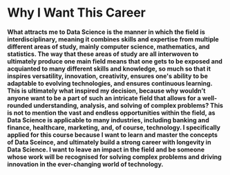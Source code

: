 # Why I Want This Career
**What attracts me to Data Science is the manner in which the field is interdisciplinary, meaning it combines skills and expertise from multiple different areas of study, mainly computer science, mathematics, and statistics. The way that these areas of study are all interwoven to ultimately produce one main field means that one gets to be exposed and acquianted to many different skills and knowledge, so much so that it inspires versatility, innovation, creativity, ensures one's ability to be adaptable to evolving technologies, and ensures continuous learning. This is ultimately what inspired my decision, because why wouldn’t anyone want to be a part of such an intricate field that allows for a well-rounded understanding, analysis, and solving of complex problems? This is not to mention the vast and endless opportunities within the field, as Data Science is applicable to many industries, including banking and finance, healthcare, marketing, and, of course, technology. I specifically applied for this course because I want to learn and master the concepts of Data Sceince, and ultimately build a strong career with longevity in Data Science. I want to leave an impact in the field and be someone whose work will be recognised for solving complex problems and driving innovation in the ever-changing world of technology.** 